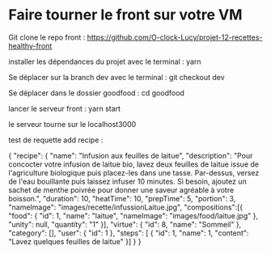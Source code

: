 # Faire tourner le front sur votre VM

Git clone le repo front : https://github.com/O-clock-Lucy/projet-12-recettes-healthy-front

installer les dépendances du projet avec le terminal : yarn

Se déplacer sur la branch dev avec le terminal : git checkout dev

Se déplacer dans le dossier goodfood : cd goodfood

lancer le serveur front : yarn start

le serveur tourne sur le localhost3000



test de requette add recipe :

{
      "recipe": {
        "name": "Infusion aux feuilles de laitue",
        "description": "Pour concocter votre infusion de laitue bio, lavez deux feuilles de laitue issue de l'agriculture biologique puis placez-les dans une tasse. Par-dessus, versez de l'eau bouillante puis laissez infuser 10 minutes. Si besoin, ajoutez un sachet de menthe poivrée pour donner une saveur agréable à votre boisson.",
        "duration": 10,
        "heatTime": 10,
        "prepTime": 5,
        "portion": 3,
        "nameImage": "images\/recette\/infussionLaitue.jpg",
				"compositions":[{
            "food": {
              "id": 1,
              "name": "laitue",
              "nameImage": "images\/food\/laitue.jpg"
            },
            "unity": null,
            "quantity": "1"
          }],
				 "virtue": {
          "id": 8,
          "name": "Sommeil"
        },
				"category": [],
        "user": {
          "id": 1
        },
        "steps": [    {
            "id": 1,
            "name": 1,
            "content": "Lavez quelques feuilles de laitue"
          }]
			}
}